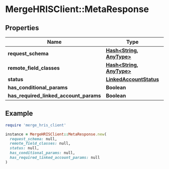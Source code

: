 # MergeHRISClient::MetaResponse

## Properties

| Name | Type | Description | Notes |
| ---- | ---- | ----------- | ----- |
| **request_schema** | [**Hash&lt;String, AnyType&gt;**](AnyType.md) |  |  |
| **remote_field_classes** | [**Hash&lt;String, AnyType&gt;**](AnyType.md) |  | [optional] |
| **status** | [**LinkedAccountStatus**](LinkedAccountStatus.md) |  | [optional] |
| **has_conditional_params** | **Boolean** |  |  |
| **has_required_linked_account_params** | **Boolean** |  |  |

## Example

```ruby
require 'merge_hris_client'

instance = MergeHRISClient::MetaResponse.new(
  request_schema: null,
  remote_field_classes: null,
  status: null,
  has_conditional_params: null,
  has_required_linked_account_params: null
)
```

